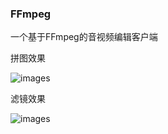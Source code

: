 ### FFmpeg

一个基于FFmpeg的音视频编辑客户端

拼图效果

![images](https://github.com/wuwuhuai/FFmpeg/blob/master/%E6%8B%BC%E5%9B%BE1.png)


滤镜效果

![images](https://github.com/wuwuhuai/FFmpeg/blob/master/%E6%BB%A4%E9%95%9C.png)




